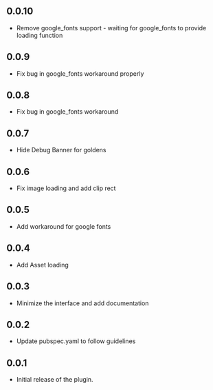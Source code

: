 ## 0.0.10

* Remove google_fonts support - waiting for google_fonts to provide loading function

## 0.0.9

* Fix bug in google_fonts workaround properly

## 0.0.8

* Fix bug in google_fonts workaround

## 0.0.7

* Hide Debug Banner for goldens

## 0.0.6

* Fix image loading and add clip rect

## 0.0.5

* Add workaround for google fonts

## 0.0.4

* Add Asset loading

## 0.0.3

* Minimize the interface and add documentation

## 0.0.2

* Update pubspec.yaml to follow guidelines

## 0.0.1

* Initial release of the plugin.
